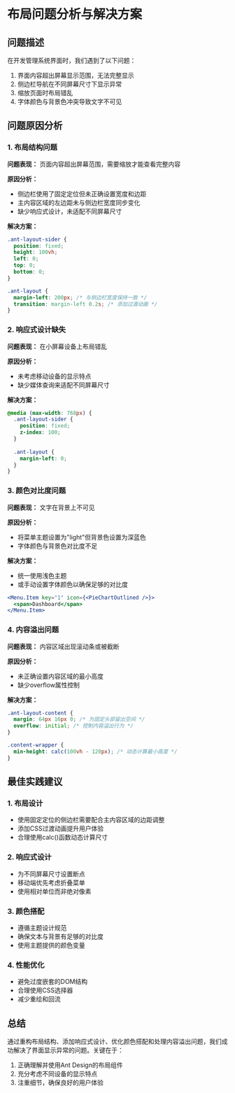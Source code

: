 # 布局问题分析与解决方案

## 问题描述

在开发管理系统界面时，我们遇到了以下问题：
1. 界面内容超出屏幕显示范围，无法完整显示
2. 侧边栏导航在不同屏幕尺寸下显示异常
3. 缩放页面时布局错乱
4. 字体颜色与背景色冲突导致文字不可见

## 问题原因分析

### 1. 布局结构问题
**问题表现：** 页面内容超出屏幕范围，需要缩放才能查看完整内容

**原因分析：**
- 侧边栏使用了固定定位但未正确设置宽度和边距
- 主内容区域的左边距未与侧边栏宽度同步变化
- 缺少响应式设计，未适配不同屏幕尺寸

**解决方案：**
```css
.ant-layout-sider {
  position: fixed;
  height: 100vh;
  left: 0;
  top: 0;
  bottom: 0;
}

.ant-layout {
  margin-left: 200px; /* 与侧边栏宽度保持一致 */
  transition: margin-left 0.2s; /* 添加过渡动画 */
}
```

### 2. 响应式设计缺失
**问题表现：** 在小屏幕设备上布局错乱

**原因分析：**
- 未考虑移动设备的显示特点
- 缺少媒体查询来适配不同屏幕尺寸

**解决方案：**
```css
@media (max-width: 768px) {
  .ant-layout-sider {
    position: fixed;
    z-index: 100;
  }
  
  .ant-layout {
    margin-left: 0;
  }
}
```

### 3. 颜色对比度问题
**问题表现：** 文字在背景上不可见

**原因分析：**
- 将菜单主题设置为"light"但背景色设置为深蓝色
- 字体颜色与背景色对比度不足

**解决方案：**
- 统一使用浅色主题
- 或手动设置字体颜色以确保足够的对比度

```jsx
<Menu.Item key="1" icon={<PieChartOutlined />}>
  <span>Dashboard</span>
</Menu.Item>
```

### 4. 内容溢出问题
**问题表现：** 内容区域出现滚动条或被截断

**原因分析：**
- 未正确设置内容区域的最小高度
- 缺少overflow属性控制

**解决方案：**
```css
.ant-layout-content {
  margin: 64px 16px 0; /* 为固定头部留出空间 */
  overflow: initial; /* 控制内容溢出行为 */
}

.content-wrapper {
  min-height: calc(100vh - 120px); /* 动态计算最小高度 */
}
```

## 最佳实践建议

### 1. 布局设计
- 使用固定定位的侧边栏需要配合主内容区域的边距调整
- 添加CSS过渡动画提升用户体验
- 合理使用calc()函数动态计算尺寸

### 2. 响应式设计
- 为不同屏幕尺寸设置断点
- 移动端优先考虑折叠菜单
- 使用相对单位而非绝对像素

### 3. 颜色搭配
- 遵循主题设计规范
- 确保文本与背景有足够的对比度
- 使用主题提供的颜色变量

### 4. 性能优化
- 避免过度嵌套的DOM结构
- 合理使用CSS选择器
- 减少重绘和回流

## 总结

通过重构布局结构、添加响应式设计、优化颜色搭配和处理内容溢出问题，我们成功解决了界面显示异常的问题。关键在于：
1. 正确理解并使用Ant Design的布局组件
2. 充分考虑不同设备的显示特点
3. 注重细节，确保良好的用户体验